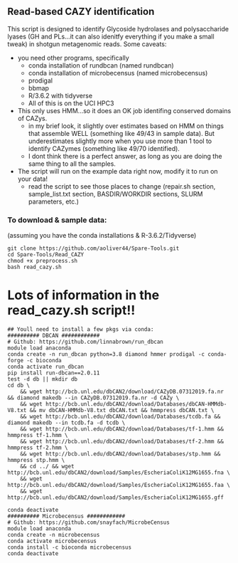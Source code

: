 ## Read-based CAZY identification

This script is designed to identify Glycoside hydrolases and polysaccharide lyases (GH and PLs...it can also idenitfy everything if you make a small tweak) in shotgun metagenomic reads. Some caveats:

- you need other programs, specifically
	* conda installation of rundbcan (named rundbcan)
	* conda installation of microbecensus (named microbecensus)
	* prodigal
	* bbmap
	* R/3.6.2 with tidyverse
	* All of this is on the UCI HPC3
- This only uses HMM...so it does an OK job identifing conserved domains of CAZys.
	* in my brief look, it slightly over estimates based on HMM on things that assemble WELL (something like 49/43 in sample data). But underestimates slightly more when you use more than 1 tool to identify CAZymes (something like 49/70 identified). 
	* I dont think there is a perfect answer, as long as you are doing the same thing to all the samples.
- The script will run on the example data right now, modify it to run on your data!
	* read the script to see those places to change (repair.sh section, sample_list.txt section, BASDIR/WORKDIR sections, SLURM parameters, etc.)

### To download & sample data:
(assuming you have the conda installations & R-3.6.2/Tidyverse)
```
git clone https://github.com/aoliver44/Spare-Tools.git
cd Spare-Tools/Read_CAZY
chmod +x preprocess.sh
bash read_cazy.sh
```

# Lots of information in the read_cazy.sh script!! 

```
## Youll need to install a few pkgs via conda:
########## DBCAN ############
# Github: https://github.com/linnabrown/run_dbcan
module load anaconda
conda create -n run_dbcan python=3.8 diamond hmmer prodigal -c conda-forge -c bioconda
conda activate run_dbcan
pip install run-dbcan==2.0.11
test -d db || mkdir db
cd db \
    && wget http://bcb.unl.edu/dbCAN2/download/CAZyDB.07312019.fa.nr && diamond makedb --in CAZyDB.07312019.fa.nr -d CAZy \
    && wget http://bcb.unl.edu/dbCAN2/download/Databases/dbCAN-HMMdb-V8.txt && mv dbCAN-HMMdb-V8.txt dbCAN.txt && hmmpress dbCAN.txt \
    && wget http://bcb.unl.edu/dbCAN2/download/Databases/tcdb.fa && diamond makedb --in tcdb.fa -d tcdb \
    && wget http://bcb.unl.edu/dbCAN2/download/Databases/tf-1.hmm && hmmpress tf-1.hmm \
    && wget http://bcb.unl.edu/dbCAN2/download/Databases/tf-2.hmm && hmmpress tf-2.hmm \
    && wget http://bcb.unl.edu/dbCAN2/download/Databases/stp.hmm && hmmpress stp.hmm \
    && cd ../ && wget http://bcb.unl.edu/dbCAN2/download/Samples/EscheriaColiK12MG1655.fna \
    && wget http://bcb.unl.edu/dbCAN2/download/Samples/EscheriaColiK12MG1655.faa \
    && wget http://bcb.unl.edu/dbCAN2/download/Samples/EscheriaColiK12MG1655.gff

conda deactivate
########## Microbecensus ############
# Github: https://github.com/snayfach/MicrobeCensus
module load anaconda
conda create -n microbecensus
conda activate microbecensus
conda install -c bioconda microbecensus
conda deactivate

```